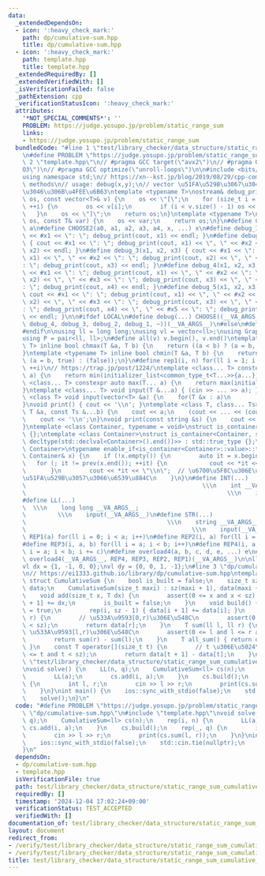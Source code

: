 ```yaml
---
data:
  _extendedDependsOn:
  - icon: ':heavy_check_mark:'
    path: dp/cumulative-sum.hpp
    title: dp/cumulative-sum.hpp
  - icon: ':heavy_check_mark:'
    path: template.hpp
    title: template.hpp
  _extendedRequiredBy: []
  _extendedVerifiedWith: []
  _isVerificationFailed: false
  _pathExtension: cpp
  _verificationStatusIcon: ':heavy_check_mark:'
  attributes:
    '*NOT_SPECIAL_COMMENTS*': ''
    PROBLEM: https://judge.yosupo.jp/problem/static_range_sum
    links:
    - https://judge.yosupo.jp/problem/static_range_sum
  bundledCode: "#line 1 \"test/library_checker/data_structure/static_range_sum_cumulative_sum.test.cpp\"\
    \n#define PROBLEM \"https://judge.yosupo.jp/problem/static_range_sum\"\n#line\
    \ 2 \"template.hpp\"\n// #pragma GCC target(\"avx2\")\n// #pragma GCC optimize(\"\
    O3\")\n// #pragma GCC optimize(\"unroll-loops\")\n\n#include <bits/stdc++.h>\n\
    using namespace std;\n// https://xn--kst.jp/blog/2019/08/29/cpp-comp/\n// debug\
    \ methods\n// usage: debug(x,y);\n// vector \u51FA\u529B\u3067\u304D\u308B\u3088\
    \u3046\u306B\u4FEE\u6B63\ntemplate <typename T>\nostream& debug_print(ostream&\
    \ os, const vector<T>& v) {\n    os << \"[\";\n    for (size_t i = 0; i < v.size();\
    \ ++i) {\n        os << v[i];\n        if (i < v.size() - 1) os << \", \";\n \
    \   }\n    os << \"]\";\n    return os;\n}\ntemplate <typename T>\nostream& debug_print(ostream&\
    \ os, const T& var) {\n    os << var;\n    return os;\n}\n#define CHOOSE(a) CHOOSE2\
    \ a\n#define CHOOSE2(a0, a1, a2, a3, a4, x, ...) x\n#define debug_1(x1) { cout\
    \ << #x1 << \": \"; debug_print(cout, x1) << endl; }\n#define debug_2(x1, x2)\
    \ { cout << #x1 << \": \"; debug_print(cout, x1) << \", \" << #x2 << \": \"; debug_print(cout,\
    \ x2) << endl; }\n#define debug_3(x1, x2, x3) { cout << #x1 << \": \"; debug_print(cout,\
    \ x1) << \", \" << #x2 << \": \"; debug_print(cout, x2) << \", \" << #x3 << \"\
    : \"; debug_print(cout, x3) << endl; }\n#define debug_4(x1, x2, x3, x4) { cout\
    \ << #x1 << \": \"; debug_print(cout, x1) << \", \" << #x2 << \": \"; debug_print(cout,\
    \ x2) << \", \" << #x3 << \": \"; debug_print(cout, x3) << \", \" << #x4 << \"\
    : \"; debug_print(cout, x4) << endl; }\n#define debug_5(x1, x2, x3, x4, x5) {\
    \ cout << #x1 << \": \"; debug_print(cout, x1) << \", \" << #x2 << \": \"; debug_print(cout,\
    \ x2) << \", \" << #x3 << \": \"; debug_print(cout, x3) << \", \" << #x4 << \"\
    : \"; debug_print(cout, x4) << \", \" << #x5 << \": \"; debug_print(cout, x5)\
    \ << endl; }\n\n#ifdef LOCAL\n#define debug(...) CHOOSE((__VA_ARGS__, debug_5,\
    \ debug_4, debug_3, debug_2, debug_1, ~))(__VA_ARGS__)\n#else\n#define debug(...)\n\
    #endif\n\nusing ll = long long;\nusing vl = vector<ll>;\nusing Graph = vector<vector<ll>>;\n\
    using P = pair<ll, ll>;\n#define all(v) v.begin(), v.end()\ntemplate <typename\
    \ T> inline bool chmax(T &a, T b) {\n    return ((a < b) ? (a = b, true) : (false));\n\
    }\ntemplate <typename T> inline bool chmin(T &a, T b) {\n    return ((a > b) ?\
    \ (a = b, true) : (false));\n}\n#define rep1(i, n) for(ll i = 1; i <= ((ll)n);\
    \ ++i)\n// https://trap.jp/post/1224/\ntemplate <class... T> constexpr auto min(T...\
    \ a) {\n    return min(initializer_list<common_type_t<T...>>{a...});\n}\ntemplate\
    \ <class... T> constexpr auto max(T... a) {\n    return max(initializer_list<common_type_t<T...>>{a...});\n\
    }\ntemplate <class... T> void input(T &...a) { (cin >> ... >> a); }\ntemplate\
    \ <class T> void input(vector<T> &a) {\n    for(T &x : a)\n        cin >> x;\n\
    }\nvoid print() { cout << '\\n'; }\ntemplate <class T, class... Ts> void print(const\
    \ T &a, const Ts &...b) {\n    cout << a;\n    (cout << ... << (cout << ' ', b));\n\
    \    cout << '\\n';\n}\nvoid print(const string &s) {\n    cout << s << '\\n';\n\
    }\ntemplate <class Container, typename = void>\nstruct is_container : std::false_type\
    \ {};\ntemplate <class Container>\nstruct is_container<Container, std::void_t<decltype(std::declval<Container>().begin()),\
    \ decltype(std::declval<Container>().end())>> : std::true_type {};\ntemplate <class\
    \ Container>\ntypename enable_if<is_container<Container>::value>::type print(const\
    \ Container& x) {\n    if (!x.empty()) {\n        auto it = x.begin();\n     \
    \   for (; it != prev(x.end()); ++it) {\n            cout << *it << \" \";\n \
    \       }\n        cout << *it << \"\\n\";  // \u6700\u5F8C\u306E\u8981\u7D20\u3092\
    \u51FA\u529B\u3057\u3066\u6539\u884C\n    }\n}\n#define INT(...)             \
    \                                                  \\\n    int __VA_ARGS__;  \
    \                                                         \\\n    input(__VA_ARGS__)\n\
    #define LL(...)                                                              \
    \  \\\n    long long __VA_ARGS__;                                            \
    \         \\\n    input(__VA_ARGS__)\n#define STR(...)                       \
    \                                        \\\n    string __VA_ARGS__;         \
    \                                               \\\n    input(__VA_ARGS__)\n#define\
    \ REP1(a) for(ll i = 0; i < a; i++)\n#define REP2(i, a) for(ll i = 0; i < a; i++)\n\
    #define REP3(i, a, b) for(ll i = a; i < b; i++)\n#define REP4(i, a, b, c) for(ll\
    \ i = a; i < b; i += c)\n#define overload4(a, b, c, d, e, ...) e\n#define rep(...)\
    \ overload4(__VA_ARGS__, REP4, REP3, REP2, REP1)(__VA_ARGS__)\n\nll inf = 3e18;\n\
    vl dx = {1, -1, 0, 0};\nvl dy = {0, 0, 1, -1};\n#line 3 \"dp/cumulative-sum.hpp\"\
    \n// https://ei1333.github.io/library/dp/cumulative-sum.hpp\ntemplate <class T>\
    \ struct CumulativeSum {\n    bool is_built = false;\n    size_t sz;\n    vector<T>\
    \ data;\n    CumulativeSum(size_t maxi) : sz(maxi + 1), data(maxi + 1, 0) {}\n\
    \    void add(size_t x, T dx) {\n        assert(0 <= x and x < sz);\n        data[x\
    \ + 1] += dx;\n        is_built = false;\n    }\n    void build() {\n        is_built\
    \ = true;\n        rep(i, sz - 1) { data[i + 1] += data[i]; }\n    }\n    T sum(ll\
    \ r) {\n        // \u533A\u9593[0,r)\u306E\u548C\n        assert(0 <= r and r\
    \ < sz);\n        return data[r];\n    }\n    T sum(ll l, ll r) {\n        //\
    \ \u533A\u9593[l,r)\u306E\u548C\n        assert(0 <= l and l <= r and r < sz);\n\
    \        return sum(r) - sum(l);\n    }\n    T all_sum() { return data.back();\
    \ }\n    const T operator[](size_t t) {\n        // t \u306E\u5024\n        assert(0\
    \ <= t and t < sz);\n        return data[t + 1] - data[t];\n    }\n};\n#line 4\
    \ \"test/library_checker/data_structure/static_range_sum_cumulative_sum.test.cpp\"\
    \nvoid solve() {\n    LL(n, q);\n    CumulativeSum<ll> cs(n);\n    rep(i, n) {\n\
    \        LL(a);\n        cs.add(i, a);\n    }\n    cs.build();\n    rep(_, q)\
    \ {\n        int l, r;\n        cin >> l >> r;\n        print(cs.sum(l, r));\n\
    \    }\n}\nint main() {\n    ios::sync_with_stdio(false);\n    std::cin.tie(nullptr);\n\
    \    solve();\n}\n"
  code: "#define PROBLEM \"https://judge.yosupo.jp/problem/static_range_sum\"\n#include\
    \ \"dp/cumulative-sum.hpp\"\n#include \"template.hpp\"\nvoid solve() {\n    LL(n,\
    \ q);\n    CumulativeSum<ll> cs(n);\n    rep(i, n) {\n        LL(a);\n       \
    \ cs.add(i, a);\n    }\n    cs.build();\n    rep(_, q) {\n        int l, r;\n\
    \        cin >> l >> r;\n        print(cs.sum(l, r));\n    }\n}\nint main() {\n\
    \    ios::sync_with_stdio(false);\n    std::cin.tie(nullptr);\n    solve();\n\
    }\n"
  dependsOn:
  - dp/cumulative-sum.hpp
  - template.hpp
  isVerificationFile: true
  path: test/library_checker/data_structure/static_range_sum_cumulative_sum.test.cpp
  requiredBy: []
  timestamp: '2024-12-04 17:02:24+09:00'
  verificationStatus: TEST_ACCEPTED
  verifiedWith: []
documentation_of: test/library_checker/data_structure/static_range_sum_cumulative_sum.test.cpp
layout: document
redirect_from:
- /verify/test/library_checker/data_structure/static_range_sum_cumulative_sum.test.cpp
- /verify/test/library_checker/data_structure/static_range_sum_cumulative_sum.test.cpp.html
title: test/library_checker/data_structure/static_range_sum_cumulative_sum.test.cpp
---
```

